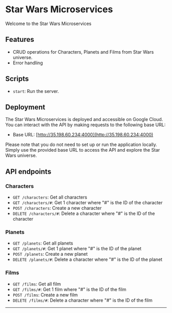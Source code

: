 # Star Wars Microservices

Welcome to the Star Wars Microservices

## Features

- CRUD operations for Characters, Planets and Films from Star Wars universe.
- Error handling

## Scripts

- `start`: Run the server.

## Deployment

The Star Wars Microservices is deployed and accessible on Google Cloud. You can interact with the API by making requests to the following base URL:

- Base URL: [http://35.198.60.234:4000](http://35.198.60.234:4000)

Please note that you do not need to set up or run the application locally. Simply use the provided base URL to access the API and explore the Star Wars universe.

## API endpoints

### Characters

- `GET /characters`: Get all characters
- `GET /characters/#`: Get 1 character where "#" is the ID of the character
- `POST /characters`: Create a new character
- `DELETE /characters/#`: Delete a character where "#" is the ID of the character

### Planets

- `GET /planets`: Get all planets
- `GET /planets/#`: Get 1 planet where "#" is the ID of the planet
- `POST /planets`: Create a new planet
- `DELETE /planets/#`: Delete a character where "#" is the ID of the planet

### Films

- `GET /films`: Get all film
- `GET /films/#`: Get 1 film where "#" is the ID of the film
- `POST /films`: Create a new film
- `DELETE /films/#`: Delete a character where "#" is the ID of the film

---